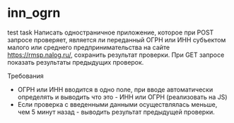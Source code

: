 # inn_ogrn
test task
Написать одностраничное приложение, которое при POST запросе проверяет, является ли переданный ОГРН или ИНН субъектом малого или среднего предпринимательства на сайте https://rmsp.nalog.ru/, сохранить результат проверки. При GET запросе показать результаты предыдущих проверок. 

Требования
* ОГРН или ИНН вводится в одно поле, при вводе автоматически определять и выводить что это - ИНН или ОГРН (реализовать на JS)
* Если проверка с введенными данными осуществлялась меньше, чем 5 минут назад - выводить результат предыдущей проверки.
